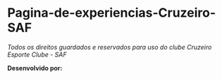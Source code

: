 # Pagina-de-experiencias-Cruzeiro-SAF

*Todos os direitos guardados e reservados para uso do clube Cruzeiro Esporte Clube - SAF*

**Desenvolvido por:**
